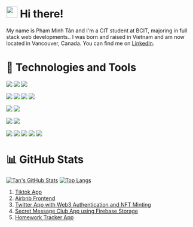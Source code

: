 # <img src="https://raw.githubusercontent.com/MartinHeinz/MartinHeinz/master/wave.gif" width="30px" height="30px" /> Hi there!

My name is Phạm Minh Tân and I'm a CIT student at BCIT, majoring in full stack
web developments.. I was born and raised in Vietnam and am now located in
Vancouver, Canada. You can find me on
<a href="https://www.linkedin.com/in/phamminhtan/" target="_blank" rel="noreferrer">LinkedIn</a>.

# 🔧 Technologies and Tools

![](https://img.shields.io/badge/OS-Linux-4285F4?style=flat&logo=data:image/svg%2bxml;base64,<BASE64_DATA>)
![](https://img.shields.io/badge/OS-Windows_Server-4285F4?style=flat&logo=data:image/svg%2bxml;base64,<BASE64_DATA>)
![](https://img.shields.io/badge/OS-Windows_10-4285F4?style=flat&logo=data:image/svg%2bxml;base64,<BASE64_DATA>)

![](https://img.shields.io/badge/Tool-Docker-4285F4?style=flat&logo=data:image/svg%2bxml;base64,<BASE64_DATA>)
![](https://img.shields.io/badge/Tool-Jenkins-4285F4?style=flat&logo=data:image/svg%2bxml;base64,<BASE64_DATA>)
![](https://img.shields.io/badge/Tool-Jira-4285F4?style=flat&logo=data:image/svg%2bxml;base64,<BASE64_DATA>)
![](https://img.shields.io/badge/Tool-Confluence-4285F4?style=flat&logo=data:image/svg%2bxml;base64,<BASE64_DATA>)

![](https://img.shields.io/badge/Editor-VS_Code-4285F4?style=flat&logo=data:image/svg%2bxml;base64,<BASE64_DATA>)
![](https://img.shields.io/badge/Editor-Vim-4285F4?style=flat&logo=data:image/svg%2bxml;base64,<BASE64_DATA>)

![](https://img.shields.io/badge/Framework-React-4285F4?style=flat&logo=data:image/svg%2bxml;base64,<BASE64_DATA>)
![](https://img.shields.io/badge/Framework-Next.js-4285F4?style=flat&logo=data:image/svg%2bxml;base64,<BASE64_DATA>)

![](https://img.shields.io/badge/Code-TypeScript-4285F4?style=flat&logo=data:image/svg%2bxml;base64,<BASE64_DATA>)
![](https://img.shields.io/badge/Code-JavaScript-4285F4?style=flat&logo=data:image/svg%2bxml;base64,<BASE64_DATA>)
![](https://img.shields.io/badge/Code-HTML-4285F4?style=flat&logo=data:image/svg%2bxml;base64,<BASE64_DATA>)
![](https://img.shields.io/badge/Code-CSS-4285F4?style=flat&logo=data:image/svg%2bxml;base64,<BASE64_DATA>)
![](https://img.shields.io/badge/Code-Python-4285F4?style=flat&logo=data:image/svg%2bxml;base64,<BASE64_DATA>)

# 📊 GitHub Stats

[![Tan's GitHub Stats](https://github-readme-stats.vercel.app/api?username=phamminhtan2002&hide=issues&theme=yeblu&count_private=true&show_icons=true)](https://github.com/phamminhtan2002)
[![Top Langs](https://github-readme-stats.vercel.app/api/top-langs/?username=phamminhtan2002&theme=yeblu&layout=compact)](https://github.com/phamminhtan2002)

1. [Tiktok App](https://github.com/phamminhtan2002/tiktok-typescript)
2. [Airbnb Frontend](https://github.com/phamminhtan2002/airbnb-nextjs)
3. [Twitter App with Web3 Authentication and NFT Minting](https://github.com/phamminhtan2002/twitter-blockchain)
4. [Secret Message Club App using Firebase Storage](https://github.com/phamminhtan2002/secret_msg_c)
5. [Homework Tracker App](https://github.com/udaychhina/acit2911)
